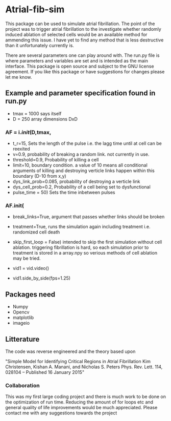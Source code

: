 # Atrial-fib-sim

This package can be used to simulate atrial fibrillation. The point of the project was to trigger atrial fibrillation to the investigate whether randomly induced ablation of selected cells would be an available method for ammending this issue. I have yet to find any method that is less destructive than it unfortunately currently is.

There are several parameters one can play around with. The run.py file is where parameters and variables are set and is intended as the main interface. This package is open source and subject to the GNU license agreement. If you like this package or have suggestions for changes please let me know. 

## Example and parameter specification found in run.py

- tmax = 1000     says itself
- D = 250         array dimensions DxD

### AF = i._init_(D,tmax,
- t_r=15,                 Sets the length of the pulse i.e. the lagg time until at cell can be reexited
- v=0.9,                  probability of breaking a random link. not currently in use.
- threshold=0.9,          Probability of killing a cell
- limit=10,               boundary condition. a value of 10 means all conditional arguments of killing and destroying verticle links happen within this boundary (D-10 from x,y)
- dys_link_prob=0.085,    probability of destroying a verticle link
- dys_cell_prob=0.2,      Probability of a cell being set to dysfunctional
- pulse_time = 50)        Sets the time inbetween pulses

### AF.init(
- break_links=True,            argument that passes whether links should be broken
- treatment=True,              runs the simulation again including treatment i.e. randomized cell death
- skip_first_loop = False)     intended to skip the first simulation without cell ablation. triggering fibrillation is hard, so each simulation prior to treatment is stored in a array.npy so verious methods of cell ablation may be tried.

- vid1 = vid.video() 
- vid1.side_by_side(fps=1.25)


## Packages need
- Numpy
- Opencv
- matplotlib
- imageio

## Litterature
The code was reverse engineered and the theory based upon 

"Simple Model for Identifying Critical Regions in Atrial Fibrillation
Kim Christensen, Kishan A. Manani, and Nicholas S. Peters
Phys. Rev. Lett. 114, 028104 – Published 16 January 2015"

### Collaboration
This was my first large coding project and there is much work to be done on the optimization of run time. Reducing the amount of for loops etc and general quality of life improvements would be much appreciated. Please contact me with any suggestions towards the project
